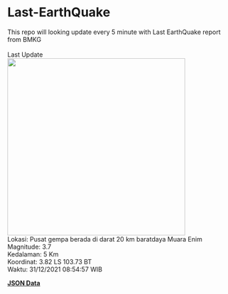 # Last-EarthQuake
This repo will looking update every 5 minute with Last EarthQuake report from BMKG
<br>
<br>
Last Update
<br>
<img src="https://ews.bmkg.go.id/TEWS/data/20211231085457.mmi.jpg" width="400"/>
<br>
Lokasi: Pusat gempa berada di darat 20 km baratdaya Muara Enim <br>
Magnitude: 3.7 <br>
Kedalaman: 5 Km <br>
Koordinat: 3.82 LS 103.73 BT <br>
Waktu: 31/12/2021 08:54:57 WIB <br>

<a href="./data/data.json">**JSON Data**</a>
